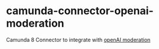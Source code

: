 # camunda-connector-openai-moderation

Camunda 8 Connector to integrate with [openAI moderation](https://beta.openai.com/docs/guides/moderation/overview)
